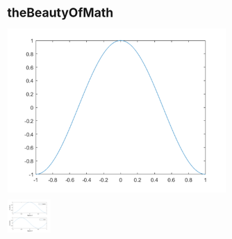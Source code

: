 # theBeautyOfMath

![GitHub Logo](/MatheMagic/SimplePlot.png)

<img src="/MatheMagic/FormattedPlot.png" width="100">
